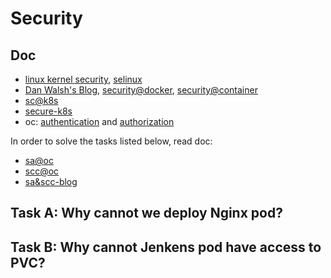 # Security

## Doc

* [linux kernel security](https://www.linux.com/learn/overview-linux-kernel-security-features), [selinux](selinux.md)
* [Dan Walsh's Blog](http://danwalsh.livejournal.com/76358.html), [security@docker](https://docs.docker.com/engine/security/security/), [security@container](https://opensource.com/business/14/7/docker-security-selinux)
* [sc@k8s](https://kubernetes.io/docs/tasks/configure-pod-container/security-context/)
* [secure-k8s](https://blog.openshift.com/securing-kubernetes/)
* oc: [authentication](https://docs.openshift.com/container-platform/3.6/architecture/additional_concepts/authentication.html) and [authorization](https://docs.openshift.com/container-platform/3.6/architecture/additional_concepts/authorization.html)

In order to solve the tasks listed below, read doc:
* [sa@oc](https://docs.openshift.org/latest/dev_guide/service_accounts.html)
* [scc@oc](https://docs.openshift.org/latest/architecture/additional_concepts/authorization.html#security-context-constraints)
* [sa&scc-blog](https://blog.openshift.com/understanding-service-accounts-sccs/)

## Task A: Why cannot we deploy Nginx pod?



## Task B: Why cannot Jenkens pod have access to PVC?
